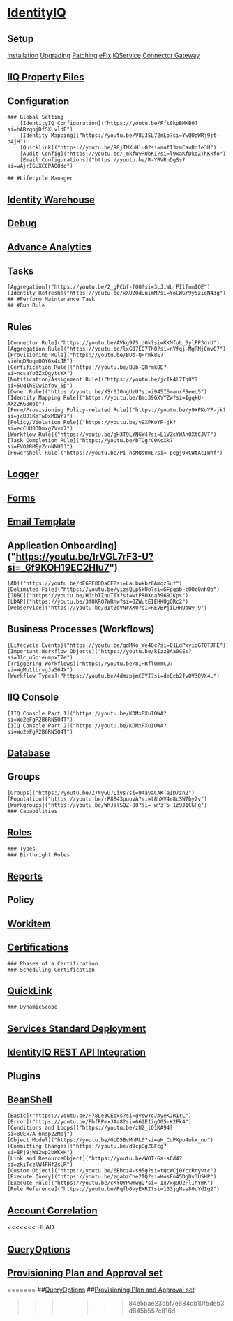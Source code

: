 # [IdentityIQ]("https://youtu.be/5xfPh3xOXhA?si=uUrDglkoR33QWRr9")

## Setup
[Installation]("https://youtu.be/mYI_Iax_OMY?si=H-rMKK3SfGrepZzf")
[Upgrading]("https://youtu.be/af62rh4lf-0?si=YNb8q09-GWf8TX79")
[Patching]("https://youtu.be/7F_IP3P9gag?si=SktTsjK8kLdGmHsR")
[eFix]("https://youtu.be/ngC1d81hFD4?si=XnfIlSEqwbVfN95p")
[IQService]("https://youtu.be/UPmkNqsZdow?si=2eCaM4NpJwTqC1bh")
[Connector Gateway]("https://youtu.be/9EJ3nXq3Jpw?si=bhh7USZeuv8ow-3K")

## [IIQ Property Files]("https://youtu.be/zngeUNU9ekI?si=Hc6ljlH1JSfKJafB")

## Configuration
	### Global Setting
		[IdentityIQ Configuration]("https://youtu.be/Fft0kpBMKB0?si=hARzqojDfSXLvldE")
		[Identity Mapping]("https://youtu.be/V8U3SL72mLo?si=YwQUqWRj9jt-b4jH")
		[Quicklink]("https://youtu.be/98jTMXuHlu0?si=mufI3zmCauRq1e3U")
		[Audit Config]("https://youtu.be/_mkfWyRUbKI?si=l9xaKfDkqZThKkfo")
		[Email Configurations]("https://youtu.be/R-YRVRnDgSs?si=wAjrIGUXCCPAQQdq")
		
	## #Lifecycle Manager

## [Identity Warehouse]("https://youtu.be/UrYCIxFCYX8?si=kgWSjaYCOrV4-vB6")	

## [Debug]("https://youtu.be/d5_akkssuwk?si=Pky0IEVrYGIh18K-")

## [Advance Analytics]("https://youtu.be/2NIYeHjDKLM?si=1otOoMrvuA2Iwxgm")

## Tasks	
	[Aggregation]("https://youtu.be/2_gFCbf-fQ0?si=3LJiWLrFIlfnmIQE")	
	[Identity Refresh]("https://youtu.be/xXUZOdUuimM?si=YoCWGr9y5ziqN43g")
	## #Perform Maintenance Task
	## #Run Rule
	
## Rules
	[Connector Rule]("https://youtu.be/AVkg97S_d0k?si=KKMfuL_0ylFP3drU")
	[Aggregation Rule]("https://youtu.be/lxG07EQ7ThQ?si=nYfqj-MgRNjCmvC7")
	[Provisioning Rule]("https://youtu.be/BUb-QHrmk8E?si=hqDRoqm0OY6k4xJB")
	[Certification Rule]("https://youtu.be/BUb-QHrmk8E?si=ncsaYo3ZxQgytcYX")
	[Notification/Assignment Rule]("https://youtu.be/jcIk4l7Tq0Y?si=5UqIhECwiafbv_5p")
	[Owner Rule]("https://youtu.be/XSr0J0ngUzU?si=i945I6manrFSeeU5")
	[Identity Mapping Rule]("https://youtu.be/Bmi39GXYYZw?si=IgqkU-AXz2KG8Wob")
	[Form/Provisioning Policy-related Rule]("https://youtu.be/y9XPKoYP-jk?si=jcUJ1KYTwQxMDWr7")
	[Policy/Violation Rule]("https://youtu.be/y9XPKoYP-jk?si=ecCUU03Dmxg7Vvm7")
	[Workflow Rule]("https://youtu.be/gH3T9LYNGW4?si=L1VZsYWAhOXtCJVT")
	[Task Completion Rule]("https://youtu.be/bTOgrC0KcXk?si=FVO1RMEyZcnNNU0J")
	[Powershell Rule]("https://youtu.be/Pi-nsMQsUmE?si=-pegj0xCWtAcIWhf")

## [Logger]("https://youtu.be/mCAYomTBUp8?si=dScQAFLUDHtZKc52")

## [Forms]("https://youtu.be/_iK5UJGm9W8?si=21ae6CZJOXNhUKDF")

## [Email Template]("https://youtu.be/98jTMXuHlu0?si=mufI3zmCauRq1e3U")

## Application Onboarding]("https://youtu.be/IrVGL7rF3-U?si=_6f9KOH19EC2HIu7")	
	[AD]("https://youtu.be/dEGRE8ODaCE?si=LaLbwkbz8AmqzSuf")
	[Delimited File]("https://youtu.be/yizsQLpSkUo?si=GFpqab-cOOc0nhQb")
	[JDBC]("https://youtu.be/HJtbTZnuTIY?si=wtPRUXca3969JKps")
	[LDAP]("https://youtu.be/3f0KRO7WRhw?si=0ZWutEIEHKUgQRc2")
	[Webservice]("https://youtu.be/BItZdVNrXX0?si=REVBPjiLHHUbWy_9")
		
## Business Processes (Workflows)
	[Lifecycle Events]("https://youtu.be/qdMKo_We4Oc?si=01LdPxyioGTQTJFE")
	[Important Workflow Objects]("https://youtu.be/kIzzBAa0GEs?si=Jlc_u5qieumpxT7e")	
	[Triggering Workflows]("https://youtu.be/8IHRflQmmCU?si=WgMu1lbrvgJa564X")	
	[Workflow Types]("https://youtu.be/4dmzpjmC8YI?si=deEcb2fvQV30VX4L")
	
## IIQ Console
	[IIQ Console Part 1]("https://youtu.be/KDMxPXuIOWA?si=Wo2eFgR2B6RN5O4T")
	[IIQ Console Part 2]("https://youtu.be/KDMxPXuIOWA?si=Wo2eFgR2B6RN5O4T")

## [Database]("https://youtu.be/d1eFt-hHU3o?si=tzuUDJfM7Q6MOv_K")	
	
## Groups
	[Groups]("https://youtu.be/Z7NyGU7Livs?si=94avaCAKTaID7zn2")
	[Population]("https://youtu.be/rP8B43puovA?si=t8hXV4r8cSW7by2v")
	[Workgroups]("https://youtu.be/WhJalSOZ-88?si=_wP3T5_1z9J1CGPg")
	### Capabilities

## [Roles]("https://youtu.be/bRm_9LCV8hg?si=CwR-EDUh_JSVYF0X")
	### Types
	### Birthright Roles
	
## [Reports]("https://youtu.be/CJQJPFwoRHU?si=MsCXfO_eqbeF9RFi")
	
## Policy

## [Workitem]("https://youtu.be/q2U2b0o0b1E?si=NPX91elAzhBjJlWA")

## [Certifications]("https://youtu.be/WUZTVFwDA_k?si=I_2T9Oi2Xfqk5Uk2")	
	### Phases of a Certification
	### Scheduling Certification

## [QuickLink]("https://youtu.be/98jTMXuHlu0?si=mufI3zmCauRq1e3U")
	### DynamicScope
	
## [Services Standard Deployment]("https://youtu.be/0FyOApSSbZM?si=SrhctJs1HT6MVcyk")

## [IdentityIQ REST API Integration]("https://youtu.be/aJwBlzkN-Sw?si=7Cg4XAQyhyMTtW5f")

## Plugins
	
	
	
## [BeanShell]("https://youtu.be/NPkyzAqL9bU?si=7O6AJeje7ZBRaylu")
	[Basic]("https://youtu.be/H78Le3CEpxs?si=gvswYcJAyeKJR1rL")	
	[Error]("https://youtu.be/PbfRPmxJAa8?si=662EIigO05-K2Fk4")	
	[Conditions and Loops]("https://youtu.be/zU2_lO1KA94?si=8UEx7A_nnsp2ZMpj")
	[Object Model]("https://youtu.be/GLD5BvMhML0?si=eH_CdPXpo4wkx_no")
	[Committing Changes]("https://youtu.be/d9cpBgZGFcg?si=8Pj9jWi2wp2bWKxH")
	[Link and ResourceObject]("https://youtu.be/WOT-Ga-sCd4?si=zkiTczlW4FHfZsLR")	
	[Custom Object]("https://youtu.be/6Ebcz4-s95g?si=tQcWCj0YcxRryvtc")
	[Execute Query]("https://youtu.be/zgabzChe2IQ?si=KosFn45DgDv3USHP")
	[Execute Rule]("https://youtu.be/cKYQYPwmwgQ?si=-Ix7xg9O2FlIhYmK")
	[Rule Reference]("https://youtu.be/Pqfb0vyEXRI?si=133jgNse80cYd1g2")


## [Account Correlation]("https://youtu.be/p4HzMUgPRcs?si=aIC-ax9q2XNRGZQk")	

<<<<<<< HEAD
## [QueryOptions]("https://youtu.be/3GMHrQIdbjs?si=yTLb6ttVKVR3bwlc")
## [Provisioning Plan and Approval set]("https://youtu.be/PmeJZkCPjFs?si=lDTqnaPDQPePZwJU")
=======
##[QueryOptions]("https://youtu.be/3GMHrQIdbjs?si=yTLb6ttVKVR3bwlc")
##[Provisioning Plan and Approval set]("https://youtu.be/PmeJZkCPjFs?si=lDTqnaPDQPePZwJU")
>>>>>>> 84e5bae23dbf7e684db10f5deb3d845b557c816d
